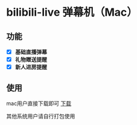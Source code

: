 # bilibili-live 弹幕机（Mac）

## 功能

- [x] **基础直播弹幕**
- [x] **礼物赠送提醒**
- [x] **新人进房提醒**

## 使用

mac用户直接下载即可 [下载](https://github.com/GanymedeNil/bilibili_live-danmu/releases)

其他系统用户请自行打包使用